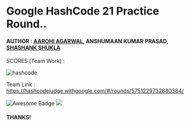# Google HashCode 21 Practice Round..

#### AUTHOR : <a href="https://github.com/aarohi11/">AAROHI AGARWAL</a>, ANSHUMAAN KUMAR PRASAD, <a href="https://github.com/Sshashank0743/">SHASHANK SHUKLA</a>

SCORES [Team Work] :

![hashcode](https://user-images.githubusercontent.com/75872316/109106853-a68bba80-7756-11eb-8e3b-fe04e8618a3e.JPG)

Team Link :
https://hashcodejudge.withgoogle.com/#/rounds/5751229732880384/

<img src="https://cdn.rawgit.com/sindresorhus/awesome/d7305f38d29fed78fa85652e3a63e154dd8e8829/media/badge.svg" alt="Awesome Badge"/> ![](https://img.shields.io/badge/Google-HashCode-informational?style=flat&logo=<Python>&logoColor=white&color=2bbc8a)

#### THANKS!
